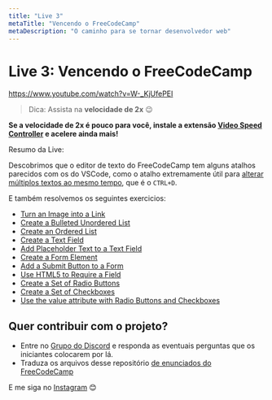 ```yaml
---
title: "Live 3"
metaTitle: "Vencendo o FreeCodeCamp"
metaDescription: "O caminho para se tornar desenvolvedor web"
---
```


# Live 3: Vencendo o FreeCodeCamp

https://www.youtube.com/watch?v=W-_KjUfePEI

> Dica: Assista na **velocidade de 2x** 😉

**Se a velocidade de 2x é pouco para você, instale a extensão [Video Speed Controller](http://bit.ly/2YjPJn2) e acelere ainda mais!**

Resumo da Live:

Descobrimos que o editor de texto do FreeCodeCamp tem alguns atalhos parecidos com os do VSCode, como o atalho extremamente útil para [alterar múltiplos textos ao mesmo tempo](https://code.visualstudio.com/docs/editor/codebasics), que é o `CTRL+D`.

E também resolvemos os seguintes exercicios: 

-   [Turn an Image into a Link](https://www.freecodecamp.org/learn/responsive-web-design/basic-html-and-html5/turn-an-image-into-a-link)
-   [Create a Bulleted Unordered List](https://www.freecodecamp.org/learn/responsive-web-design/basic-html-and-html5/create-a-bulleted-unordered-list)
-   [Create an Ordered List](https://www.freecodecamp.org/learn/responsive-web-design/basic-html-and-html5/create-an-ordered-list)
-   [Create a Text Field](https://www.freecodecamp.org/learn/responsive-web-design/basic-html-and-html5/create-a-text-field)
-   [Add Placeholder Text to a Text Field](https://www.freecodecamp.org/learn/responsive-web-design/basic-html-and-html5/add-placeholder-text-to-a-text-field)
-   [Create a Form Element](https://www.freecodecamp.org/learn/responsive-web-design/basic-html-and-html5/create-a-form-element)
-   [Add a Submit Button to a Form](https://www.freecodecamp.org/learn/responsive-web-design/basic-html-and-html5/add-a-submit-button-to-a-form)
-   [Use HTML5 to Require a Field](https://www.freecodecamp.org/learn/responsive-web-design/basic-html-and-html5/use-html5-to-require-a-field)
-   [Create a Set of Radio Buttons](https://www.freecodecamp.org/learn/responsive-web-design/basic-html-and-html5/create-a-set-of-radio-buttons)
-   [Create a Set of Checkboxes](https://www.freecodecamp.org/learn/responsive-web-design/basic-html-and-html5/create-a-set-of-checkboxes)
-   [Use the value attribute with Radio Buttons and Checkboxes](https://www.freecodecamp.org/learn/responsive-web-design/basic-html-and-html5/use-the-value-attribute-with-radio-buttons-and-checkboxes)

## Quer contribuir com o projeto?

- Entre no [Grupo do Discord](https://bit.ly/discord-reativa) e responda as eventuais perguntas que os iniciantes colocarem por lá.
- Traduza os arquivos desse repositório [de enunciados do FreeCodeCamp](https://github.com/reativa/traducao-freecodecamp)

E me siga no [Instagram](http://bit.ly/pauloluan-insta
) 😊
